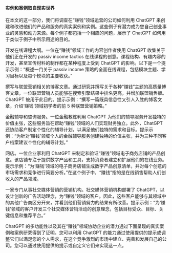 #### 实例和案例取自现实世界

在本文的这一部分，我们将调查在“赚钱”领域运营的公司如何利用 ChatGPT 来创建和改进他们的产品和服务的真实案例和实例。这些例子有潜力成为您自己创业事业的灵感和动力来源。每个例子都包括一个相应的问题，展示了 ChatGPT 如何用于类似于例子中所示用途的目的。

开发在线课程大纲。一位在“赚钱”领域工作的内容创作者使用 ChatGPT 收集关于他们正在开发的 passiv income tactics 在线课程的创意。课程结构、有趣内容的开发，甚至宣传材料的制作都在某种程度上受到 ChatGPT 的影响。以下是一个提示示例：“概述一门关于 passiv income 策略的全面在线课程，包括模块主题、学习目标以及每个模块的主要收获。”

撰写与联盟营销相关的博客文章。通过研究并撰写关于各种“赚钱”主题的高质量博客文章，一位联盟营销人员能够在搜索引擎结果中排名更高，并增加联盟销售额。ChatGPT 被用于此目的。提示示例：“撰写一篇既具信息性又引人入胜的博客文章，介绍‘赚钱’领域初学者的前 5 种联盟营销策略。”

金融辅导和咨询服务。一位金融教练利用 ChatGPT 为他们的辅导服务开发独特的价值主张，这些服务旨在帮助“赚钱”领域的人们实现财务独立。此外，ChatGPT 还协助客户制定个性化的辅导计划，以满足他们独特的需求和目标。提示示例：“为针对‘赚钱’领域个人的金融辅导服务创建独特的价值主张，并为三种不同客户档案建议个性化的辅导计划。”

网店。一位企业家利用 ChatGPT 来制定和验证“赚钱”领域电子商务店铺的产品创意。该店铺专注于提供数字产品和工具，支持消费者建立和扩展他们的在线业务。提示示例：“为‘赚钱’领域的电子商务店铺生成数字产品创意清单，并对每个创意的市场需求和竞争进行简要分析。”在这个例子中，“赚钱”指的是在线销售帮助人们创收入的产品领域。

一家专门从事社交媒体营销的营销机构。社交媒体营销机构部署了 ChatGPT，以设计创新的广告活动理念，为“赚钱”领域的客户。因此，这些客户能够与其领域中的其他广告商区分开来，并看到他们营销努力的结果有所改善。提示示例：“为‘赚钱’领域的客户开发三个社交媒体营销活动的创意理念，包括目标受众、目标、关键信息和推荐平台。”

ChatGPT 的多功能性以及其在“赚钱”领域协助企业的潜力通过下面呈现的真实案例和案例研究得到了证明。您可以利用 ChatGPT 的能力通过使用提供的提示或调整它们以满足您的个人需求，在这个竞争激烈的市场中建立、完善和发展自己的公司。您可以通过使用提供的提示或自定义它们来实现这一点。

